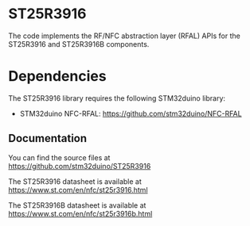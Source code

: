 # ST25R3916

The code implements the RF/NFC abstraction layer (RFAL) APIs for the ST25R3916 and ST25R3916B components.

# Dependencies

The ST25R3916 library requires the following STM32duino library:

* STM32duino NFC-RFAL: https://github.com/stm32duino/NFC-RFAL

## Documentation

You can find the source files at  
https://github.com/stm32duino/ST25R3916

The ST25R3916 datasheet is available at  
https://www.st.com/en/nfc/st25r3916.html

The ST25R3916B datasheet is available at  
https://www.st.com/en/nfc/st25r3916b.html


